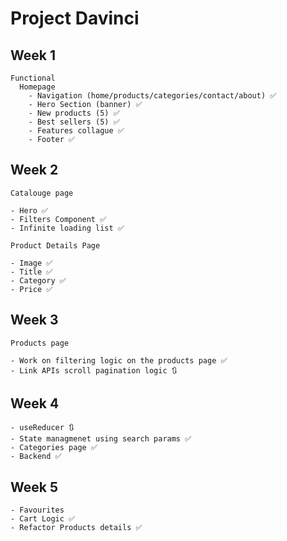 # Project Davinci

## Week 1

```
Functional
  Homepage
    - Navigation (home/products/categories/contact/about) ✅
    - Hero Section (banner) ✅
    - New products (5) ✅
    - Best sellers (5) ✅
    - Features collague ✅
    - Footer ✅
```

## Week 2

```
Catalouge page

- Hero ✅
- Filters Component ✅
- Infinite loading list ✅

Product Details Page

- Image ✅
- Title ✅
- Category ✅
- Price ✅
```

## Week 3

```
Products page

- Work on filtering logic on the products page ✅
- Link APIs scroll pagination logic 🔃
```

## Week 4

```
- useReducer 🔃
- State managmenet using search params ✅
- Categories page ✅
- Backend ✅
```

## Week 5

```
- Favourites
- Cart Logic ✅
- Refactor Products details ✅
```
